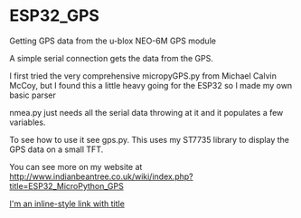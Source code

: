 # ESP32_GPS
Getting GPS data from the u-blox NEO-6M GPS module

A simple serial connection gets the data from the GPS.

I first tried the very comprehensive micropyGPS.py from Michael Calvin McCoy, but I found this a little heavy going for the ESP32 so I made my own basic parser

nmea.py just needs all the serial data throwing at it and it populates a few variables.

To see how to use it see gps.py. This uses my ST7735 library to display the GPS data on a small TFT.

You can see more on my website at http://www.indianbeantree.co.uk/wiki/index.php?title=ESP32_MicroPython_GPS

[I'm an inline-style link with title](https://www.google.com "Google's Homepage")


